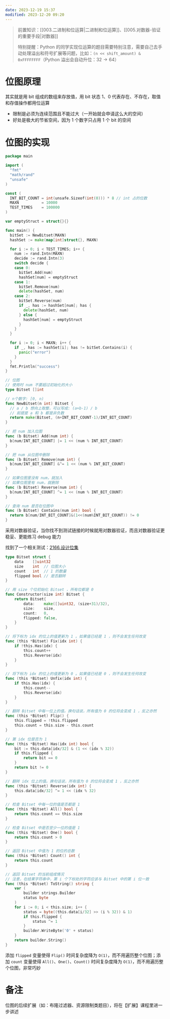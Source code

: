 ```yaml
---
date: 2023-12-19 15:37
modified: 2023-12-20 09:20
---
```


>前置知识：[[003.二进制和位运算|二进制和位运算]]、[[005.对数器-验证的重要手段|对数器]]
>
>特别提醒：Python 的同学实现位运算的题目需要特别注意，需要自己去手动处理溢出和符号扩展等问题，比如：`(n << shift_amount) & 0xFFFFFFFF`（Python 溢出会自动升位：$32 \rightarrow 64$）

# 位图原理

其实就是用 bit 组成的数组来存放值，用 bit 状态 1、0 代表存在、不存在，取值和存值操作都用位运算

- 限制是必须为连续范围且不能过大（一开始就会申请这么大的空间）
- 好处是极大的节省空间，因为 1 个数字只占用 1 个 bit 的空间

# 位图的实现

```go
package main

import (
  "fmt"
  "math/rand"
  "unsafe"
)

const (
  INT_BIT_COUNT = int(unsafe.Sizeof(int(0))) * 8 // int 占的位数
  MAXN          = 10000
  TEST_TIMES    = 100000
)

var emptyStruct = struct{}{}

func main() {
  bitSet := NewBitset(MAXN)
  hashSet := make(map[int]struct{}, MAXN)

  for i := 0; i < TEST_TIMES; i++ {
    num := rand.Intn(MAXN)
    decide := rand.Intn(3)
    switch decide {
    case 0:
      bitSet.Add(num)
      hashSet[num] = emptyStruct
    case 1:
      bitSet.Remove(num)
      delete(hashSet, num)
    case 2:
      bitSet.Reverse(num)
      if _, has := hashSet[num]; has {
        delete(hashSet, num)
      } else {
        hashSet[num] = emptyStruct
      }
    }
  }

  for i := 0; i < MAXN; i++ {
    if _, has := hashSet[i]; has != bitSet.Contains(i) {
      panic("error")
    }
  }
  fmt.Println("success")
}

// 位图
// 使用时 num 不要超过初始化的大小
type Bitset []int

// n个数字: [0, n)
func NewBitset(n int) Bitset {
  // a / b 想向上取整，可以写成: (a+b-1) / b
  // 前提是 a 和 b 都是非负数
  return make(Bitset, (n+INT_BIT_COUNT-1)/INT_BIT_COUNT)
}

// 把 num 加入位图
func (b Bitset) Add(num int) {
  b[num/INT_BIT_COUNT] |= 1 << (num % INT_BIT_COUNT)
}

// 把 num 从位图中删除
func (b Bitset) Remove(num int) {
  b[num/INT_BIT_COUNT] &^= 1 << (num % INT_BIT_COUNT)
}

// 如果位图里没有 num，就加入
// 如果位图里有 num，就删除
func (b Bitset) Reverse(num int) {
  b[num/INT_BIT_COUNT] ^= 1 << (num % INT_BIT_COUNT)
}

// 查询 num 是否在位图中
func (b Bitset) Contains(num int) bool {
  return b[num/INT_BIT_COUNT]&(1<<(num%INT_BIT_COUNT)) != 0
}
```

采用对数器验证，当你找不到测试链接的时候就用对数器验证，而且对数器验证更稳妥、更能练习 debug 能力

找到了一个相关测试：[2166.设计位集](https://leetcode.cn/problems/design-bitset/)

```go
type Bitset struct {
	data    []uint32
	size    int  // 位图大小
	count   int  // 1 的数量
	flipped bool // 是否翻转
}

// 用 size 个位初始化 Bitset ，所有位都是 0
func Constructor(size int) Bitset {
	return Bitset{
		data:    make([]uint32, (size+31)/32),
		size:    size,
		count:   0,
		flipped: false,
	}
}

// 将下标为 idx 的位上的值更新为 1 。如果值已经是 1 ，则不会发生任何改变
func (this *Bitset) Fix(idx int) {
	if !this.Has(idx) {
		this.count++
		this.Reverse(idx)
	}
}

// 将下标为 idx 的位上的值更新为 0 。如果值已经是 0 ，则不会发生任何改变
func (this *Bitset) Unfix(idx int) {
	if this.Has(idx) {
		this.count--
		this.Reverse(idx)
	}
}

// 翻转 Bitset 中每一位上的值。换句话说，所有值为 0 的位将会变成 1 ，反之亦然
func (this *Bitset) Flip() {
	this.flipped = !this.flipped
	this.count = this.size - this.count
}

// 第 idx 位是否为 1
func (this *Bitset) Has(idx int) bool {
	bit := this.data[idx/32] & (1 << (idx % 32))
	if this.flipped {
		return bit == 0
	}
	return bit != 0
}

// 翻转 idx 位上的值。换句话说，所有值为 0 的位将会变成 1 ，反之亦然
func (this *Bitset) Reverse(idx int) {
	this.data[idx/32] ^= 1 << (idx % 32)
}

// 检查 Bitset 中每一位的值是否都是 1
func (this *Bitset) All() bool {
	return this.count == this.size
}

// 检查 Bitset 中是否至少一位的值是 1
func (this *Bitset) One() bool {
	return this.count > 0
}

// 返回 Bitset 中值为 1 的位的总数
func (this *Bitset) Count() int {
	return this.count
}

// 返回 Bitset 的当前组成情况
// 注意，在结果字符串中，第 i 个下标处的字符应该与 Bitset 中的第 i 位一致
func (this *Bitset) ToString() string {
	var (
		builder strings.Builder
		status byte
	)
	for i := 0; i < this.size; i++ {
		status = byte((this.data[i/32] >> (i % 32)) & 1)
		if this.flipped {
			status ^= 1
		}
		builder.WriteByte('0' + status)
	}
	return builder.String()
}
```

添加 `flipped` 变量使得 `Flip()` 时间复杂度降为 `O(1)`，而不用遍历整个位图；添加 `count` 变量使得 `All()`、`One()`、`Count()` 时间复杂度降为 `O(1)`，而不用遍历整个位图，非常巧妙
# 备注

位图的后续扩展（如：布隆过滤器、资源限制类题目），将在【扩展】课程里进一步讲述
